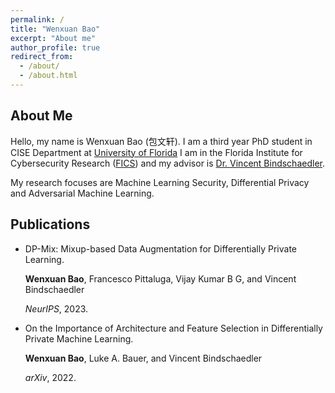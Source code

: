```yaml
---
permalink: /
title: "Wenxuan Bao"
excerpt: "About me"
author_profile: true
redirect_from: 
  - /about/
  - /about.html
---
```


About Me
------
Hello, my name is Wenxuan Bao (包文轩). I am a third year PhD student in CISE Department at [University of Florida](https://www.ufl.edu/)
I am in the Florida Institute for Cybersecurity Research ([FICS](https://fics.institute.ufl.edu/)) and my advisor is [Dr. Vincent Bindschaedler](https://vbinds.ch/). 

My research focuses are Machine Learning Security, Differential Privacy and Adversarial Machine Learning.

<h2 id="publications"> Publications</h2>

- DP-Mix: Mixup-based Data Augmentation for Differentially Private Learning.

  <b>Wenxuan Bao</b>, Francesco Pittaluga, Vijay Kumar B G, and Vincent Bindschaedler

  *NeurIPS*, 2023.

- On the Importance of Architecture and Feature Selection in Differentially Private Machine Learning.

  <b>Wenxuan Bao</b>, Luke A. Bauer, and Vincent Bindschaedler

  *arXiv*, 2022.




